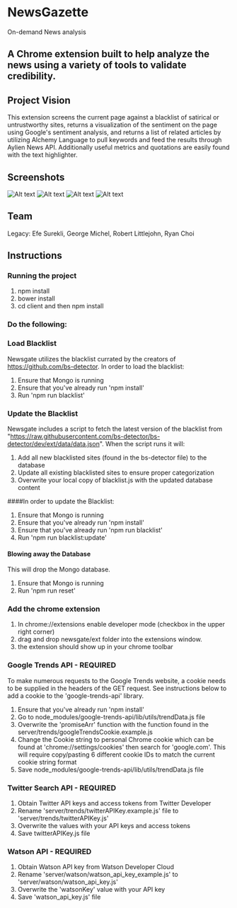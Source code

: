 # NewsGazette
On-demand News analysis

## A Chrome extension built to help analyze the news using a variety of tools to validate credibility.

## Project Vision
This extension screens the current page against a blacklist of satirical or untrustworthy sites, returns a visualization of the sentiment on the page using Google's sentiment analysis, and returns a list of related articles by utilizing Alchemy Language to pull keywords and feed the results through Aylien News API. Additionally useful metrics and quotations are easily found with the text highlighter.

## Screenshots
![Alt text](https://cloud.githubusercontent.com/assets/22466498/25924373/3b522024-3597-11e7-8ec1-71dfd1410c9c.png "Closeup")
![Alt text](https://cloud.githubusercontent.com/assets/22466498/25923529/c65c877c-3592-11e7-96c5-f56ec26a5061.png "Sentiment Analysis and Blacklist Verification")
![Alt text](https://cloud.githubusercontent.com/assets/22466498/25923531/c65ec802-3592-11e7-8742-31755f307a0a.png "Quotation Highlighter")
![Alt text](https://cloud.githubusercontent.com/assets/22466498/25923735/c2c4f936-3593-11e7-8512-ff3099632e5d.png "Related Articles")

## Team
  Legacy: Efe Surekli, George Michel, Robert Littlejohn, Ryan Choi

## Instructions
### Running the project
1) npm install
2) bower install
3) cd client and then npm install

### Do the following:

### Load Blacklist

Newsgate utilizes the blacklist currated by the creators of https://github.com/bs-detector.  In order to load the blacklist:

1) Ensure that Mongo is running<br>
2) Ensure that you've already run 'npm install'<br>
3) Run 'npm run blacklist'

### Update the Blacklist

Newsgate includes a script to fetch the latest version of the blacklist from "https://raw.githubusercontent.com/bs-detector/bs-detector/dev/ext/data/data.json".  When the script runs it will:

1) Add all new blacklisted sites (found in the bs-detector file) to the database<br>
2) Update all existing blacklisted sites to ensure proper categorization<br>
3) Overwrite your local copy of blacklist.js with the updated database content<br>

####In order to update the Blacklist:

1) Ensure that Mongo is running<br>
2) Ensure that you've already run 'npm install'<br>
3) Ensure that you've already run 'npm run blacklist'<br>
4) Run 'npm run blacklist:update'

#### Blowing away the Database

This will drop the Mongo database.

1) Ensure that Mongo is running<br>
2) Run 'npm run reset'

### Add the chrome extension
1) In chrome://extensions enable developer mode (checkbox in the upper right corner)
2) drag and drop newsgate/ext folder into the extensions window.
3) the extension should show up in your chrome toolbar

### Google Trends API - REQUIRED

To make numerous requests to the Google Trends website, a cookie needs to be supplied in the headers of the GET request. See instructions below to add a cookie to the 'google-trends-api' library.

1) Ensure that you've already run 'npm install'<br>
2) Go to node_modules/google-trends-api/lib/utils/trendData.js file<br>
3) Overwrite the 'promiseArr' function with the function found in the server/trends/googleTrendsCookie.example.js<br>
4) Change the Cookie string to personal Chrome cookie which can be found at 'chrome://settings/cookies' then search for 'google.com'. This will require copy/pasting 6 different cookie IDs to match the current cookie string format<br>
5) Save node_modules/google-trends-api/lib/utils/trendData.js file

### Twitter Search API - REQUIRED

1) Obtain Twitter API keys and access tokens from Twitter Developer<br>
2) Rename 'server/trends/twitterAPIKey.example.js' file to 'server/trends/twitterAPIKey.js'<br>
3) Overwrite the values with your API keys and access tokens<br>
4) Save twitterAPIKey.js file

### Watson API - REQUIRED

1) Obtain Watson API key from Watson Developer Cloud<br>
2) Rename 'server/watson/watson_api_key_example.js' to 'server/watson/watson_api_key.js'<br>
3) Overwrite the 'watsonKey' value with your API key<br>
4) Save 'watson_api_key.js' file

